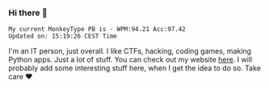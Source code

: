 ### Hi there 👋
<!-- PB START -->
```
My current MonkeyType PB is - WPM:94.21 Acc:97.42
Updated on: 15:19:26 CEST Time
```
<!-- PB END -->
I'm an IT person, just overall. I like CTFs, hacking, coding games, making Python apps. Just a lot of stuff.
You can check out my website [here](https://skill3472.github.io/).
I will probably add some interesting stuff here, when I get the idea to do so. Take care ❤️
